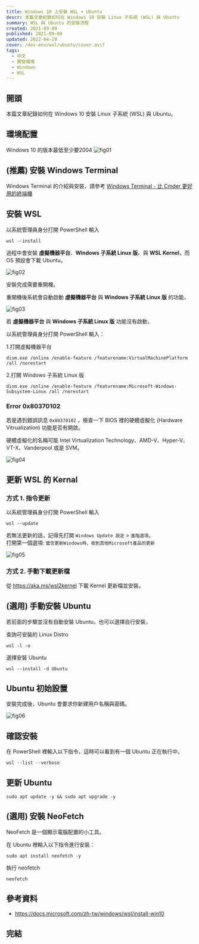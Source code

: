 ```yaml
---
title: Windows 10 上安裝 WSL + Ubuntu
descr: 本篇文章紀錄如何在 Windows 10 安裝 Linux 子系統 (WSL) 與 Ubuntu
summary: WSL 與 Ubuntu 的安裝流程
created: 2021-09-09
published: 2021-09-09
updated: 2022-04-29
cover: /dev-env/wsl/ubuntu/cover.avif
tags:
  - 中文
  - 開發環境
  - Windows
  - WSL
---
```


## 開頭

本篇文章紀錄如何在 Windows 10 安裝 Linux 子系統 (WSL) 與 Ubuntu。

## 環境配置

Windows 10 的版本最低至少要2004
![fig01](ubuntu/fig01.avif)

## (推薦) 安裝 Windows Terminal

Windows Terminal 的介紹與安裝，請參考 [Windows Terminal - 比 Cmder 更好用的終端機](/dev-env/windows-terminal)

## 安裝 WSL

以系統管理員身分打開 PowerShell 輸入

```shell
wsl --install
```

過程中會安裝 **虛擬機器平台**、**Windows 子系統 Linux 版**、與 **WSL Kernel**，而 OS 預設會下載 Ubuntu。

![fig02](ubuntu/fig02.avif)

安裝完成需要重開機。

重開機後系統會自動啟動 **虛擬機器平台** 與 **Windows 子系統 Linux 版** 的功能，

![fig03](ubuntu/fig03.avif)

若 **虛擬機器平台** 與 **Windows 子系統 Linux 版** 功能沒有啟動，  

以系統管理員身分打開 PowerShell 輸入：

1.打開虛擬機器平台

```shell
dism.exe /online /enable-feature /featurename:VirtualMachinePlatform /all /norestart
```

2.打開 Windows 子系統 Linux 版

```shell
dism.exe /online /enable-feature /featurename:Microsoft-Windows-Subsystem-Linux /all /norestart
```

### Error 0x80370102

若是遇到錯誤訊息 `0x80370102` ，檢查一下 BIOS 裡的硬體虛擬化 (Hardware Vitrualization) 功能是否有開啟。  

硬體虛擬化的名稱可能 Intel Virtualization Technology、AMD-V、Hyper-V、VT-X、Vanderpool 或是 SVM。  

![fig04](ubuntu/fig04.avif)

## 更新 WSL 的 Kernal

### 方式 1. 指令更新

以系統管理員身分打開 PowerShell 輸入

```shell
wsl --update
```

若無法更新的話，記得先打開 `Windows Update 設定` > `進階選項`，  
打開第一個選項: `當您更新Windows時，收到其他Microsoft產品的更新`

![fig05](ubuntu/fig05.avif)

### 方式 2. 手動下載更新檔

從 https://aka.ms/wsl2kernel 下載 Kernel 更新檔並安裝。

## (選用) 手動安裝 Ubuntu

若前面的步驟並沒有自動安裝 Ubuntu，也可以選擇自行安裝，

查詢可安裝的 Linux Distro

```shell
wsl -l -o
```

選擇安裝 Ubuntu

```shell
wsl --install -d Ubuntu
```

## Ubuntu 初始設置

安裝完成後，Ubuntu 會要求你新建用戶名稱與密碼。

![fig06](ubuntu/fig06.avif)

## 確認安裝

在 PowerShell 裡輸入以下指令，這時可以看到有一個 Ubuntu 正在執行中。

```shell
wsl --list --verbose
```

## 更新 Ubuntu

```shell
sudo apt update -y && sudo apt upgrade -y
```

## (選用) 安裝 NeoFetch

NeoFetch 是一個顯示電腦配置的小工具。

在 Ubuntu 裡輸入以下指令進行安裝：

```shell
sudo apt install neofetch -y
```

執行 neofetch

```shell
neofetch
```

## 參考資料

- https://docs.microsoft.com/zh-tw/windows/wsl/install-win10

## 完結
